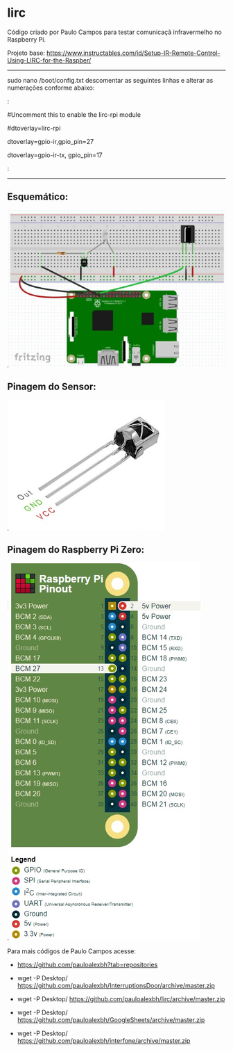 # lirc
Código criado por Paulo Campos para testar comunicaçã infravermelho no Raspberry Pi.

Projeto base:
https://www.instructables.com/id/Setup-IR-Remote-Control-Using-LIRC-for-the-Raspber/

----------------------
sudo nano /boot/config.txt
descomentar as seguintes linhas e alterar as numerações conforme abaixo:

:

#Uncomment this to enable the lirc-rpi module

#dtoverlay=lirc-rpi

dtoverlay=gpio-ir,gpio_pin=27

dtoverlay=gpio-ir-tx, gpio_pin=17

:

-----------------------------


## Esquemático:

![Esquematico](/Imagens/Esquematico.jpeg)

## Pinagem do Sensor:

![Sensor_IR](/Imagens/Sensor_IR.jpeg)

## Pinagem do Raspberry Pi Zero:

![Pinagem](/Imagens/Pinagem_Zero.jpeg)

Para mais códigos de Paulo Campos acesse:

* https://github.com/pauloalexbh?tab=repositories

* wget -P Desktop/ https://github.com/pauloalexbh/InterruptionsDoor/archive/master.zip

* wget -P Desktop/ https://github.com/pauloalexbh/lirc/archive/master.zip

* wget -P Desktop/ https://github.com/pauloalexbh/GoogleSheets/archive/master.zip

* wget -P Desktop/ https://github.com/pauloalexbh/interfone/archive/master.zip
